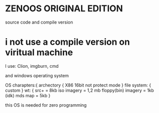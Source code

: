 # ZENOOS ORIGINAL EDITION
source code and compile version
# i not use a compile version on viritual machine
I use:
Clion, imgburn, cmd

and windows operating system


OS charapters:{
 archectory {
  X86 16bit not protect mode
 }
 file system: {
  custom
 }
 wt: {
  src+ = 8kb
  iso imagery = 1,2 mb
  floppy(bin) imagery = 1kb (idk)
  mds map = 5kb
 }


this OS is needed for zero programming